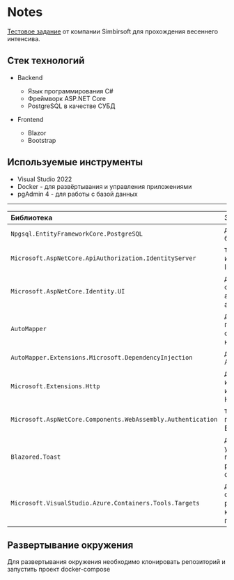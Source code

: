 # Notes
[Тестовое задание](https://docs.yandex.ru/docs/view?url=ya-disk-public%3A%2F%2FX8%2BNZzrjrsW1DHi9w71eCC05f4uZeSq82bJtCFbxEY19MUwYrug9TQ0gkQUFvEtE%2FCH%2B%2BsnE5duAiqM%2FEjDILQ%3D%3D&name=%D0%A2%D0%B5%D1%81%D1%82%D0%BE%D0%B2%D0%BE%D0%B5%20%D0%B7%D0%B0%D0%B4%D0%B0%D0%BD%D0%B8%D0%B5%20%D0%B4%D0%BB%D1%8F%20%D1%83%D1%87%D0%B0%D1%81%D1%82%D0%BD%D0%B8%D0%BA%D0%B0%20%D0%B8%D0%BD%D1%82%D0%B5%D0%BD%D1%81%D0%B8%D0%B2%D0%B0%20Backend%20%D0%B8%20WEB.pdf&nosw=1) от компании Simbirsoft для прохождения весеннего интенсива.

## Стек технологий

- Backend
  - Язык программирования C#
  - Фреймворк ASP.NET Core
  - PostgreSQL в качестве СУБД

- Frontend
  - Blazor
  - Bootstrap

## Используемые инструменты

- Visual Studio 2022
- Docker - для развёртывания и управления приложениями
- pgAdmin 4 - для работы с базой данных

***

Библиотека                                                  |Задача
:-----------------------------------------------------------|:---------------------------------------------------------------
`Npgsql.EntityFrameworkCore.PostgreSQL`                     | для работы с базой данных
`Microsoft.AspNetCore.ApiAuthorization.IdentityServer`      | типы для использования IdentityServer
`Microsoft.AspNetCore.Identity.UI`                          | для отрисовки страниц с авторизацией и аутентификацией
`AutoMapper`                                                | для проецирования одного объекта на другой
`AutoMapper.Extensions.Microsoft.DependencyInjection`       | для добавления AutoMapper в DI
`Microsoft.Extensions.Http`                                 | для настройки и извлечения именованных HttpClients 
`Microsoft.AspNetCore.Components.WebAssembly.Authentication`| типы для защиты приложений Blazor WASM
`Blazored.Toast`                                            | для уведомления пользователей о результате операций
`Microsoft.VisualStudio.Azure.Containers.Tools.Targets`     | для построения, отладки и развертывания контейнерных приложений

## Развертывание окружения

Для развертывания окружения необходимо клонировать репозиторий и запустить проект docker-compose
